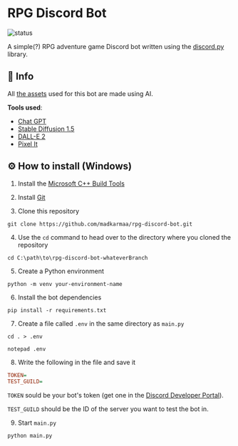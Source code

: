 # RPG Discord Bot

![status](https://img.shields.io/badge/Status-In%20development-critical?style=for-the-badge&logo=discord&logoColor=critical)

A simple(?) RPG adventure game Discord bot written using the [discord.py][dpy] library.

## 📢 Info

All [the assets][assets] used for this bot are made using AI.

**Tools used**:

- [Chat GPT][chat-gpt]
- [Stable Diffusion 1.5][stable-diffusion]
- [DALL-E 2][dall-e]
- [Pixel It][pixelit]

## ⚙️ How to install (Windows)

1. Install the [Microsoft C++ Build Tools][vstools]

2. Install [Git][git]

3. Clone this repository

```shell
git clone https://github.com/madkarmaa/rpg-discord-bot.git
```

4. Use the `cd` command to head over to the directory where you cloned the repository

```shell
cd C:\path\to\rpg-discord-bot-whateverBranch
```

5. Create a Python environment

```shell
python -m venv your-environment-name
```

6. Install the bot dependencies

```shell
pip install -r requirements.txt
```

7. Create a file called `.env` in the same directory as `main.py`

```shell
cd . > .env
```

```shell
notepad .env
```

8. Write the following in the file and save it

```ini
TOKEN=
TEST_GUILD=
```

`TOKEN` sould be your bot's token (get one in the [Discord Developer Portal][dev-portal]).

`TEST_GUILD` should be the ID of the server you want to test the bot in.

9. Start `main.py`

```shell
python main.py
```

[vstools]: https://visualstudio.microsoft.com/visual-cpp-build-tools/
[git]: https://git-scm.com/downloads
[assets]: ./assets/
[stable-diffusion]: https://playgroundai.com/
[dall-e]: https://labs.openai.com/
[pixelit]: https://giventofly.github.io/pixelit/
[chat-gpt]: https://chat.openai.com/chat/
[dpy]: https://github.com/Rapptz/discord.py
[dev-portal]: https://discord.com/developers/applications

